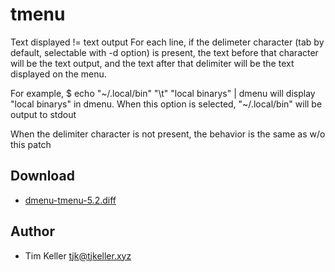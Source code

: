 tmenu
====
Text displayed != text output
For each line, if the delimeter character (tab by default, selectable with -d option) is present, the text before that character will be the text output, and the text after that delimiter will be the text displayed on the menu.

For example,
$ echo "~/.local/bin" "\t" "local binarys" | dmenu
will display "local binarys" in dmenu. When this option is selected, "~/.local/bin" will be output to stdout

When the delimiter character is not present, the behavior is the same as w/o this patch

Download
--------
* [dmenu-tmenu-5.2.diff](dmenu-tmenu-5.2.diff)

Author
------
* Tim Keller <tjk@tjkeller.xyz>
